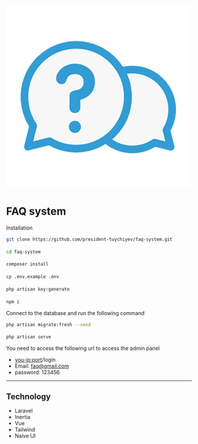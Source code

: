 ![FAQ system logo](https://github.com/president-tuychiyev/faq-system/blob/main/public/logo.png?raw=true#center)

# FAQ system

Installation

```bash
git clone https://github.com/president-tuychiyev/faq-system.git

cd faq-system

composer install

cp .env.example .env

php artisan key:generate

npm i
```

Connect to the database and run the following command

```bash
php artisan migrate:fresh --seed

php artisan serve
```

You need to access the following url to access the admin panel

-   <you-ip:port>/login
-   Email: faq@gmail.com
-   password: 123456

---

## Technology

-   Laravel
-   Inertia
-   Vue
-   Tailwind
-   Naive UI
